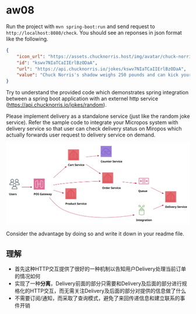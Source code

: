 # aw08

Run the project with `mvn spring-boot:run` and send request to `http://localhost:8080/check`. You should see an reponses in json format like the following.

```json
{
    "icon_url": "https://assets.chucknorris.host/img/avatar/chuck-norris.png",
    "id": "kswv7NIaTCaIIErlBzODaA",
    "url": "https://api.chucknorris.io/jokes/kswv7NIaTCaIIErlBzODaA",
    "value": "Chuck Norris's shadow weighs 250 pounds and can kick your ass ."
}
```

Try to understand the provided code which demonstrates spring integration between a spring boot application with an externel http service (https://api.chucknorris.io/jokes/random).

Please implement delivery as a standalone service (just like the random joke service). Refer the sample code to integrate your Micropos system with delivery service so that user can check delivery status on Miropos which actually forwards user request to delivery service on demand.

![](Micropos.svg)

Consider the advantage by doing so and write it down in your readme file.



## 理解

* 首先这种HTTP交互提供了很好的一种机制以告知用户Delivery处理当前订单的情况如何
* 实现了一种**分离**，Delivery前面的部分只需要和Delivery及后面的部分进行规格化的HTTP交互，而无需关注Delivery及后面的部分对提供的信息做了什么
* 不需要订阅/通知，而采取了查询模式，避免了来回传递信息和建立联系的事件开销